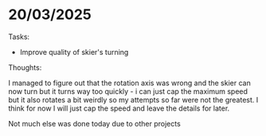 # 20/03/2025

Tasks:
- Improve quality of skier's turning

Thoughts:

I managed to figure out that the rotation axis was wrong and the skier can now turn but it turns way too quickly - i can just cap the maximum speed but it also rotates a bit weirdly so my attempts so far were not the greatest. I think for now I will just cap the speed and leave the details for later.

Not much else was done today due to other projects